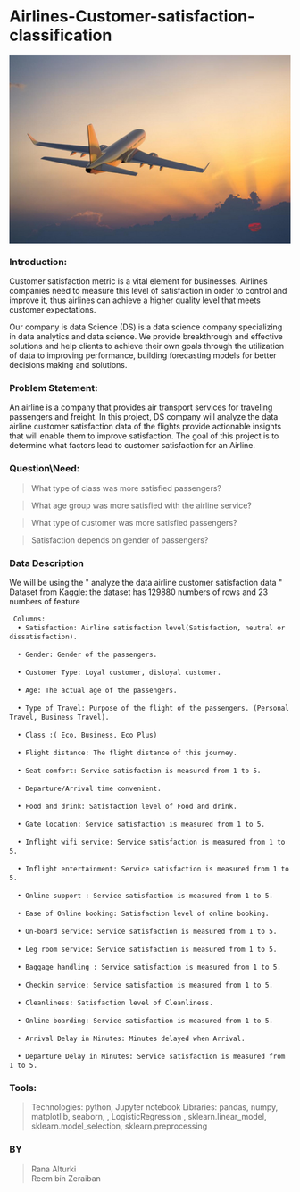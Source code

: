 # Airlines-Customer-satisfaction-classification

<center><img align="center" src="Airlines Customer satisfaction12.jpg"></center>

### Introduction:

Customer satisfaction metric is a vital element for businesses. Airlines companies need to measure this level of satisfaction in order to control and improve it, thus airlines can achieve a higher quality level that meets customer expectations.

Our company is data Science (DS) is a data science company specializing in data analytics and data science. We provide breakthrough and effective solutions and help clients to achieve their own goals through the utilization of data to improving performance, building forecasting models for better decisions making and solutions.

### Problem Statement:
An airline is a company that provides air transport services for traveling passengers and freight. In this project, DS company will analyze the data airline customer satisfaction data of the flights provide actionable insights that will enable them to improve satisfaction. The goal of this project is to determine what factors lead to customer satisfaction for an Airline.

### Question\Need:
>What type of class was more satisfied passengers?

>What age group was more satisfied with the airline service?

>What type of customer was more satisfied passengers?

>Satisfaction depends on gender of passengers?




### Data Description
We will be using the " analyze the data airline customer satisfaction data " Dataset from Kaggle: the dataset has 129880 numbers of rows and 23 numbers of feature

     Columns:
      • Satisfaction: Airline satisfaction level(Satisfaction, neutral or dissatisfaction).

      • Gender: Gender of the passengers.

      • Customer Type: Loyal customer, disloyal customer.

      • Age: The actual age of the passengers.

      • Type of Travel: Purpose of the flight of the passengers. (Personal Travel, Business Travel).

      • Class :( Eco, Business, Eco Plus)

      • Flight distance: The flight distance of this journey.

      • Seat comfort: Service satisfaction is measured from 1 to 5.

      • Departure/Arrival time convenient.

      • Food and drink: Satisfaction level of Food and drink.

      • Gate location: Service satisfaction is measured from 1 to 5.

      • Inflight wifi service: Service satisfaction is measured from 1 to 5.

      • Inflight entertainment: Service satisfaction is measured from 1 to 5.

      • Online support : Service satisfaction is measured from 1 to 5.

      • Ease of Online booking: Satisfaction level of online booking.

      • On-board service: Service satisfaction is measured from 1 to 5.

      • Leg room service: Service satisfaction is measured from 1 to 5.

      • Baggage handling : Service satisfaction is measured from 1 to 5.

      • Checkin service: Service satisfaction is measured from 1 to 5.

      • Cleanliness: Satisfaction level of Cleanliness.

      • Online boarding: Service satisfaction is measured from 1 to 5.

      • Arrival Delay in Minutes: Minutes delayed when Arrival.

      • Departure Delay in Minutes: Service satisfaction is measured from 1 to 5.

### Tools:

>Technologies: python, Jupyter notebook
>Libraries: pandas, numpy, matplotlib, seaborn, , LogisticRegression , sklearn.linear_model, sklearn.model_selection, sklearn.preprocessing

### BY
>Rana Alturki  
>Reem bin Zeraiban

